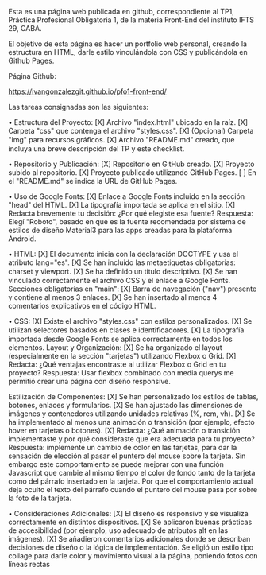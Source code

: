 
Esta es una página web publicada en github, correspondiente al TP1, Práctica Profesional Obligatoria 1, de la materia Front-End del instituto IFTS 29, CABA.

El objetivo de esta página es hacer un portfolio web personal, creando la estructura en HTML, darle estilo vinculándola con CSS y publicándola en Github Pages.

Página Github:

https://ivangonzalezgit.github.io/pfo1-front-end/

Las tareas consignadas son las siguientes:

• Estructura del Proyecto: 
[X] Archivo "index.html" ubicado en la raíz. 
[X] Carpeta "css" que contenga el archivo "styles.css". 
[X] (Opcional) Carpeta "img" para recursos gráﬁcos. 
[X] Archivo "README.md" creado, que incluya una breve descripción del TP y este checklist. 

• Repositorio y Publicación: 
[X] Repositorio en GitHub creado. 
[X] Proyecto subido al repositorio. 
[X] Proyecto publicado utilizando GitHub Pages. 
[ ] En el "README.md" se indica la URL de GitHub Pages. 

• Uso de Google Fonts: 
[X] Enlace a Google Fonts incluido en la sección "head" del HTML. 
[X] La tipografía importada se aplica en el sitio. 
[X] Redacta brevemente tu decisión: ¿Por qué elegiste esa fuente? 
Respuesta: Elegí "Roboto", basado en que es la fuente recomendada por sistema de estilos de diseño Material3 para las apps creadas para la plataforma Android.

• HTML: 
[X] El documento inicia con la declaración DOCTYPE y usa el atributo lang="es". 
[X] Se han incluido las metaetiquetas obligatorias: charset y viewport. 
[X] Se ha deﬁnido un título descriptivo. 
[X] Se han vinculado correctamente el archivo CSS y el enlace a Google Fonts. 
    Secciones obligatorias en "main": 
    [X] Barra de navegación ("nav") presente y contiene al menos 3 enlaces. 
    [X] Se han insertado al menos 4 comentarios explicativos en el código HTML. 

• CSS: 
[X] Existe el archivo "styles.css" con estilos personalizados. 
[X] Se utilizan selectores basados en clases e identiﬁcadores.
[X] La tipografía importada desde Google Fonts se aplica correctamente en todos los elementos. 
    Layout y Organización: 
    [X] Se ha organizado el layout (especialmente en la sección "tarjetas") utilizando Flexbox o Grid.
    [X] Redacta: ¿Qué ventajas encontraste al utilizar Flexbox o Grid en tu proyecto? 
    Respuesta: Usar flexbox combinado con media querys me permitió crear una página con diseño responsive.

Estilización de Componentes: 
[X] Se han personalizado los estilos de tablas, botones, enlaces y formularios.
[X] Se han ajustado las dimensiones de imágenes y contenedores utilizando unidades relativas (%, 
rem, vh). 
[X] Se ha implementado al menos una animación o transición (por ejemplo, efecto hover en 
tarjetas o botones).
[X] Redacta: ¿Qué animación o transición implementaste y por qué consideraste que era 
adecuada para tu proyecto? 
Respuesta: implementé un cambio de color en las tarjetas, para dar la sensación de elección al pasar el puntero del mouse sobre la tarjeta. Sin embargo este comportamiento se puede mejorar con una función Javascript que cambie al mismo tiempo el color de fondo tanto de la tarjeta como del párrafo insertado en la tarjeta. Por que el comportamiento actual deja oculto el texto del párrafo cuando el puntero del mouse pasa por sobre la foto de la tarjeta.

• Consideraciones Adicionales: 
[X] El diseño es responsivo y se visualiza correctamente en distintos dispositivos. 
[X] Se aplicaron buenas prácticas de accesibilidad (por ejemplo, uso adecuado de atributos alt en 
las imágenes).
[X] Se añadieron comentarios adicionales donde se describan decisiones de diseño o la lógica de 
implementación. Se eligió un estilo tipo collage para darle color y movimiento visual a la página, poniendo fotos con líneas rectas

